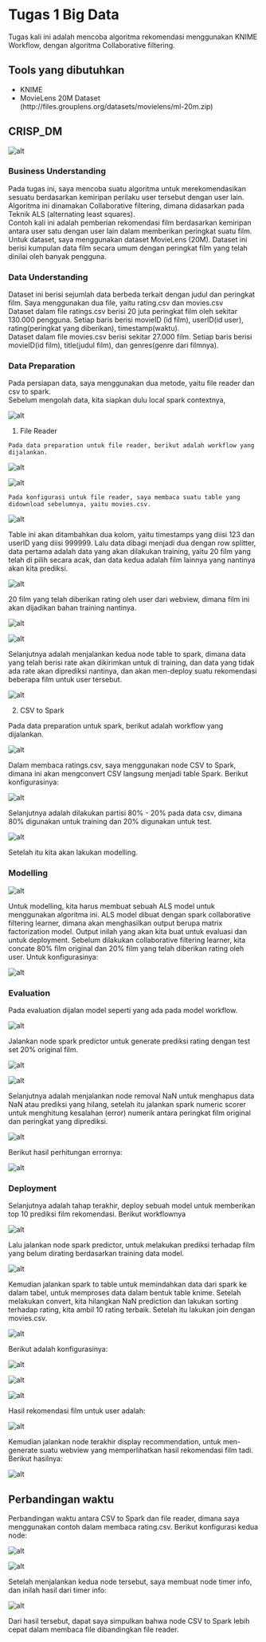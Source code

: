 <h1>Tugas 1 Big Data</h1>

Tugas kali ini adalah mencoba algoritma rekomendasi menggunakan KNIME Workflow, dengan algoritma Collaborative filtering.

<h2>Tools yang dibutuhkan</h2>
<ul>
  <li>KNIME</li>
  <li>MovieLens 20M Dataset (http://files.grouplens.org/datasets/movielens/ml-20m.zip)</li>
</ul>

<h2> CRISP_DM</h2>

![alt](screenshot/workflow.png)

<h3>Business Understanding</h3>
  Pada tugas ini, saya mencoba suatu algoritma untuk merekomendasikan sesuatu berdasarkan kemiripan perilaku user tersebut dengan user lain. Algoritma ini dinamakan Collaborative filtering, dimana didasarkan pada Teknik ALS (alternating least squares).<br>
  Contoh kali ini adalah pemberian rekomendasi film berdasarkan kemiripan antara user satu dengan user lain dalam memberikan peringkat suatu film. Untuk dataset, saya menggunakan dataset MovieLens (20M). Dataset ini berisi kumpulan data film secara umum dengan peringkat film yang telah dinilai oleh banyak pengguna.<br>
<h3>Data Understanding</h3>
Dataset ini berisi sejumlah data berbeda terkait dengan judul dan peringkat film. Saya menggunakan dua file, yaitu rating.csv dan movies.csv <br>
Dataset dalam file ratings.csv berisi 20 juta peringkat film oleh sekitar 130.000 pengguna. Setiap baris berisi movieID (id film), userID(id user), rating(peringkat yang diberikan), timestamp(waktu).<br>
Dataset dalam file movies.csv berisi sekitar 27.000 film. Setiap baris berisi movieID(id film), title(judul film), dan genres(genre dari filmnya).<br>
<h3>Data Preparation</h3>
Pada persiapan data, saya menggunakan dua metode, yaitu file reader dan csv to spark.<br>
Sebelum mengolah data, kita siapkan dulu local spark contextnya,

![alt](screenshot/7.png)

  1. File Reader
  
    Pada data preparation untuk file reader, berikut adalah workflow yang dijalankan.
  
  ![alt](screenshot/0.png)
  
  ![alt](screenshot/1.png)
  
    Pada konfigurasi untuk file reader, saya membaca suatu table yang didownload sebelumnya, yaitu movies.csv.
    
  ![alt](screenshot/2.png)
  
  Table ini akan ditambahkan dua kolom, yaitu timestamps yang diisi 123 dan userID yang diisi 999999. Lalu data dibagi menjadi dua dengan row splitter, data pertama adalah data yang akan dilakukan training, yaitu 20 film yang telah di pilih secara acak, dan data kedua adalah film lainnya yang nantinya akan kita prediksi.
  
  ![alt](screenshot/3.png)
  
  20 film yang telah diberikan rating oleh user dari webview, dimana film ini akan dijadikan bahan training nantinya.
  
  ![alt](screenshot/4.png)
  
  ![alt](screenshot/5.png)
  
  Selanjutnya adalah menjalankan kedua node table to spark, dimana data yang telah berisi rate akan dikirimkan untuk di training, dan data yang tidak ada rate akan diprediksi nantinya, dan akan men-deploy suatu rekomendasi beberapa film untuk user tersebut.
  
  ![alt](screenshot/6.png)
  
  2. CSV to Spark
  
   Pada data preparation untuk spark, berikut adalah workflow yang dijalankan.
    
   ![alt](screenshot/10.png)
    
   Dalam membaca ratings.csv, saya menggunakan node CSV to Spark, dimana ini akan mengconvert CSV langsung menjadi table Spark. Berikut konfigurasinya: 
    
   ![alt](screenshot/8.png)
   
   Selanjutnya adalah dilakukan partisi 80% - 20% pada data csv, dimana 80% digunakan untuk training dan 20% digunakan untuk test.
   
   ![alt](screenshot/9.png)
   
   Setelah itu kita akan lakukan modelling.
    
<h3>Modelling</h3>

![alt](screenshot/12.png)

Untuk modelling, kita harus membuat sebuah ALS model untuk menggunakan algoritma ini. ALS model dibuat dengan spark collaborative filtering learner, dimana akan menghasilkan output berupa matrix factorization model. Output inilah yang akan kita buat untuk evaluasi dan untuk deployment. Sebelum dilakukan collaborative filtering learner, kita concate 80% film original dan 20% film yang telah diberikan rating oleh user. Untuk konfigurasinya:

![alt](screenshot/11.png)

<h3>Evaluation</h3>

Pada evaluation dijalan model seperti yang ada pada model workflow.

![alt](screenshot/13.png)

Jalankan node spark predictor untuk generate prediksi rating dengan test set 20% original film.

![alt](screenshot/15.png)

![alt](screenshot/14.png)

Selanjutnya adalah menjalankan node removal NaN untuk menghapus data NaN atau prediksi yang hilang, setelah itu jalankan spark numeric scorer untuk menghitung kesalahan (error) numerik antara peringkat film original dan peringkat yang diprediksi.

![alt](screenshot/16.png)

Berikut hasil perhitungan errornya:

![alt](screenshot/17.png)

<h3>Deployment</h3>

Selanjutnya adalah tahap terakhir, deploy sebuah model untuk memberikan top 10 prediksi film rekomendasi. Berikut workflownya

![alt](screenshot/18.png)

Lalu jalankan node spark predictor, untuk melakukan prediksi terhadap film yang belum dirating berdasarkan training data model.

![alt](screenshot/19.png)

Kemudian jalankan spark to table untuk memindahkan data dari spark ke dalam tabel, untuk memproses data dalam bentuk table knime. Setelah melakukan convert, kita hilangkan NaN prediction dan lakukan sorting terhadap rating, kita ambil 10 rating terbaik. Setelah itu lakukan join dengan movies.csv.

![alt](screenshot/20.png)

Berikut adalah konfigurasinya:

![alt](screenshot/21.png)

![alt](screenshot/22.png)

![alt](screenshot/23.png)

Hasil rekomendasi film untuk user adalah:

![alt](screenshot/24.png)

Kemudian jalankan node terakhir display recommendation, untuk men-generate suatu webview yang memperlihatkan hasil rekomendasi film tadi. Berikut hasilnya:

![alt](screenshot/25.png)

<h2>Perbandingan waktu</h2>

Perbandingan waktu antara CSV to Spark dan file reader, dimana saya menggunakan contoh dalam membaca rating.csv. Berikut konfigurasi kedua node:

![alt](screenshot/2.1.png)

![alt](screenshot/2.2.png)

Setelah menjalankan kedua node tersebut, saya membuat node timer info, dan inilah hasil dari timer info:

![alt](screenshot/2.3.png)

Dari hasil tersebut, dapat saya simpulkan bahwa node CSV to Spark lebih cepat dalam membaca file dibandingkan file reader.
